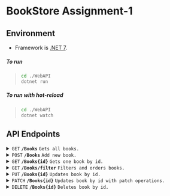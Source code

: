 # BookStore Assignment-1

## Environment

- Framework is [.NET 7](https://github.com/dotnet).

##### To run
>```bash
> cd ./WebAPI
> dotnet run 
>```

##### To run with hot-reload
>```bash
> cd ./WebAPI
> dotnet watch 
>```

## API Endpoints

<details>
 <summary>
 <code>GET</code> 
 <code><b>/Books</b></code> 
 <code>Gets all books.</code>
</summary>

##### Parameters
> None
##### Responses
> | http code     | content-type                      | response                                                            |
> |---------------|-----------------------------------|---------------------------------------------------------------------|
> | `200`         | `application/json;charset=UTF-8`  | Array of books.                                                     |
</details>

<details>
 <summary>
 <code>POST</code> 
 <code><b>/Books</b></code> 
 <code>Add new book.</code>
</summary>

##### Parameters
> None
##### Request Body
>```json
>{
>  "title": "string",
>  "genreId": 1,
>  "pageCount": 0,
>  "publishDate": "2023-01-29T20:36:53.302Z"
>}
>```
##### Responses
> | http code     | content-type                      | response                                                            |
> |---------------|-----------------------------------|---------------------------------------------------------------------|
> | `200`         |                                   |                                                                     |
> | `400`         | `text/plain;charset=UTF-8`        | Book is already exists.                                             |
</details>

<details>
 <summary>
 <code>GET</code> 
 <code><b>/Books{id}</b></code> 
 <code>Gets one book by id.</code>
</summary>

##### Parameters
> | name   |  type      | data type      | description                                          |
> |--------|------------|----------------|------------------------------------------------------|
> |  `id`  |  required  | integer($int32)| Book unique id number                                |
##### Responses
> | http code     | content-type                      | response                                                            |
> |---------------|-----------------------------------|---------------------------------------------------------------------|
> | `200`         | `application/json;charset=UTF-8`  | Book.                                                               |
> | `400`         | `text/plain;charset=UTF-8`        | Book is not exists.                                                 |
</details>

<details>
 <summary>
 <code>GET</code> 
 <code><b>/Books/filter</b></code> 
 <code>Filters and orders books.</code>
</summary>

##### Parameters
> | name            |  type      | data type         | description                                          |
> |-----------------|------------|-------------------|------------------------------------------------------|
> |`Title`          |  optional  | string            | Book title.                                          |
> |`MinPageCount`   |  optional  | integer($int32)   | Book minimum page count.                             |
> |`MaxPageCount`   |  optional  | integer($int32)   | Book maximum page count.                             |
> |`PublishDateFrom`|  optional  | string($date-time)| Book publish date start.                             |
> |`PublishDateTo`  |  optional  | string($date-time)| Book publish date end.                               |
> |`OrderBy`        |  optional  | string            | Orders filtered books.                               |
##### Responses
> | http code     | content-type                      | response                                                            |
> |---------------|-----------------------------------|---------------------------------------------------------------------|
> | `200`         |                                   |                                                                     |
> | `400`         | `text/plain;charset=UTF-8`        | Book is not exists.                                                 |
</details>

<details>
 <summary>
 <code>PUT</code> 
 <code><b>/Books{id}</b></code> 
 <code>Updates book by id.</code>
</summary>

##### Parameters
> | name   |  type      | data type      | description                                          |
> |--------|------------|----------------|------------------------------------------------------|
> |  `id`  |  required  | integer($int32)| Book unique id number                                |
##### Request Body
>```json
>{
>  "title": "string",
>  "genreId": 1,
>  "pageCount": 0,
>  "publishDate": "2023-01-29T20:36:53.302Z"
>}
>```
##### Responses
> | http code     | content-type                      | response                                                            |
> |---------------|-----------------------------------|---------------------------------------------------------------------|
> | `200`         |                                   |                                                                     |
> | `400`         | `text/plain;charset=UTF-8`        | Book is not exists.                                                 |
</details>

<details>
 <summary>
 <code>PATCH</code> 
 <code><b>/Books{id}</b></code> 
 <code>Updates book by id with patch operations.</code>
</summary>

##### Parameters
> | name   |  type      | data type      | description                                          |
> |--------|------------|----------------|------------------------------------------------------|
> |  `id`  |  required  | integer($int32)| Book unique id number                                |
##### Request Body
>```json
>[
>  {
>    "path": "/Title",
>    "op": "replace",
>    "value": "NewTitle"
>  }
>  ...
>]
>```
##### Responses
> | http code     | content-type                      | response                                                            |
> |---------------|-----------------------------------|---------------------------------------------------------------------|
> | `200`         |                                   |                                                                     |
> | `400`         | `text/plain;charset=UTF-8`        | Book is not exists.                                                 |
</details>

<details>
 <summary>
 <code>DELETE</code> 
 <code><b>/Books{id}</b></code> 
 <code>Deletes book by id.</code>
</summary>

##### Parameters
> | name   |  type      | data type      | description                                          |
> |--------|------------|----------------|------------------------------------------------------|
> |  `id`  |  required  | integer($int32)| Book unique id number                                |
##### Responses
> | http code     | content-type                      | response                                                            |
> |---------------|-----------------------------------|---------------------------------------------------------------------|
> | `200`         |                                   |                                                                     |
> | `400`         | `text/plain;charset=UTF-8`        | Book is not exists.                                                 |
</details>